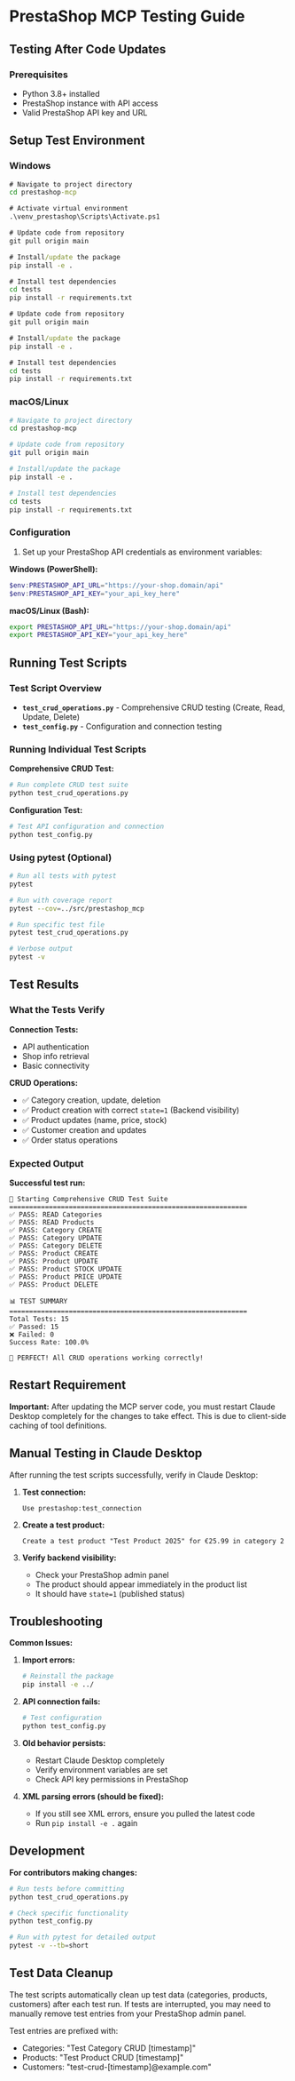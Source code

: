# PrestaShop MCP Testing Guide

## Testing After Code Updates

### Prerequisites
- Python 3.8+ installed
- PrestaShop instance with API access
- Valid PrestaShop API key and URL

## Setup Test Environment

### Windows
```cmd
# Navigate to project directory
cd prestashop-mcp

# Activate virtual environment
.\venv_prestashop\Scripts\Activate.ps1

# Update code from repository
git pull origin main

# Install/update the package
pip install -e .

# Install test dependencies
cd tests
pip install -r requirements.txt

# Update code from repository
git pull origin main

# Install/update the package
pip install -e .

# Install test dependencies
cd tests
pip install -r requirements.txt
```

### macOS/Linux
```bash
# Navigate to project directory
cd prestashop-mcp

# Update code from repository
git pull origin main

# Install/update the package
pip install -e .

# Install test dependencies
cd tests
pip install -r requirements.txt
```

### Configuration

1. Set up your PrestaShop API credentials as environment variables:

**Windows (PowerShell):**
```powershell
$env:PRESTASHOP_API_URL="https://your-shop.domain/api"
$env:PRESTASHOP_API_KEY="your_api_key_here"
```

**macOS/Linux (Bash):**
```bash
export PRESTASHOP_API_URL="https://your-shop.domain/api"
export PRESTASHOP_API_KEY="your_api_key_here"
```

## Running Test Scripts

### Test Script Overview

- **`test_crud_operations.py`** - Comprehensive CRUD testing (Create, Read, Update, Delete)
- **`test_config.py`** - Configuration and connection testing

### Running Individual Test Scripts

**Comprehensive CRUD Test:**
```bash
# Run complete CRUD test suite
python test_crud_operations.py
```

**Configuration Test:**
```bash
# Test API configuration and connection
python test_config.py
```

### Using pytest (Optional)

```bash
# Run all tests with pytest
pytest

# Run with coverage report
pytest --cov=../src/prestashop_mcp

# Run specific test file
pytest test_crud_operations.py

# Verbose output
pytest -v
```

## Test Results

### What the Tests Verify

**Connection Tests:**
- API authentication
- Shop info retrieval
- Basic connectivity

**CRUD Operations:**
- ✅ Category creation, update, deletion
- ✅ Product creation with correct `state=1` (Backend visibility)
- ✅ Product updates (name, price, stock)
- ✅ Customer creation and updates
- ✅ Order status operations

### Expected Output

**Successful test run:**
```
🚀 Starting Comprehensive CRUD Test Suite
============================================================
✅ PASS: READ Categories
✅ PASS: READ Products
✅ PASS: Category CREATE
✅ PASS: Category UPDATE
✅ PASS: Category DELETE
✅ PASS: Product CREATE
✅ PASS: Product UPDATE
✅ PASS: Product STOCK UPDATE
✅ PASS: Product PRICE UPDATE
✅ PASS: Product DELETE

📊 TEST SUMMARY
============================================================
Total Tests: 15
✅ Passed: 15
❌ Failed: 0
Success Rate: 100.0%

🎉 PERFECT! All CRUD operations working correctly!
```

## Restart Requirement

**Important:** After updating the MCP server code, you must restart Claude Desktop completely for the changes to take effect. This is due to client-side caching of tool definitions.

## Manual Testing in Claude Desktop

After running the test scripts successfully, verify in Claude Desktop:

1. **Test connection:**
   ```
   Use prestashop:test_connection
   ```

2. **Create a test product:**
   ```
   Create a test product "Test Product 2025" for €25.99 in category 2
   ```

3. **Verify backend visibility:**
   - Check your PrestaShop admin panel
   - The product should appear immediately in the product list
   - It should have `state=1` (published status)

## Troubleshooting

**Common Issues:**

1. **Import errors:**
   ```bash
   # Reinstall the package
   pip install -e ../
   ```

2. **API connection fails:**
   ```bash
   # Test configuration
   python test_config.py
   ```

3. **Old behavior persists:**
   - Restart Claude Desktop completely
   - Verify environment variables are set
   - Check API key permissions in PrestaShop

4. **XML parsing errors (should be fixed):**
   - If you still see XML errors, ensure you pulled the latest code
   - Run `pip install -e .` again

## Development

**For contributors making changes:**

```bash
# Run tests before committing
python test_crud_operations.py

# Check specific functionality
python test_config.py

# Run with pytest for detailed output
pytest -v --tb=short
```

## Test Data Cleanup

The test scripts automatically clean up test data (categories, products, customers) after each test run. If tests are interrupted, you may need to manually remove test entries from your PrestaShop admin panel.

Test entries are prefixed with:
- Categories: "Test Category CRUD [timestamp]"
- Products: "Test Product CRUD [timestamp]"
- Customers: "test-crud-[timestamp]@example.com"
